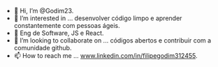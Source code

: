 - 👋 Hi, I’m @Godim23.
- 👀 I’m interested in ... desenvolver código limpo e aprender constantemente com pessoas ágeis.
- 🌱 Eng de Software, JS e React.
- 💞️ I’m looking to collaborate on ... códigos abertos e contribuir com a comunidade github.
- 📫 How to reach me ... www.linkedin.com/in/filipegodim312455.
<!---
Godim23/Godim23 is a ✨ special ✨ repository because its `README.md` (this file) appears on your GitHub profile.
You can click the Preview link to take a look at your changes.
--->
